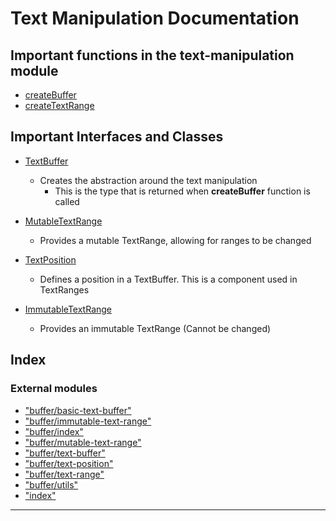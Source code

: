
Text Manipulation Documentation
===============================

Important functions in the text-manipulation module
---------------------------------------------------

*   [createBuffer](modules/_buffer_index_.md)
*   [createTextRange](modules/_buffer_index_.md)

Important Interfaces and Classes
--------------------------------

*   [TextBuffer](./interfaces/_buffer_text_buffer_.textbuffer.md)
    
    *   Creates the abstraction around the text manipulation
        *   This is the type that is returned when **createBuffer** function is called
*   [MutableTextRange](./classes/_buffer_mutable_text_range_.mutabletextrange.md)
    
    *   Provides a mutable TextRange, allowing for ranges to be changed
*   [TextPosition](./classes/_buffer_text_position_.textposition.md)
    
    *   Defines a position in a TextBuffer. This is a component used in TextRanges
*   [ImmutableTextRange](./classes/_buffer_immutable_text_range_.immutabletextrange.md)
    
    *   Provides an immutable TextRange (Cannot be changed)

## Index

### External modules

* ["buffer/basic-text-buffer"](modules/_buffer_basic_text_buffer_.md)
* ["buffer/immutable-text-range"](modules/_buffer_immutable_text_range_.md)
* ["buffer/index"](modules/_buffer_index_.md)
* ["buffer/mutable-text-range"](modules/_buffer_mutable_text_range_.md)
* ["buffer/text-buffer"](modules/_buffer_text_buffer_.md)
* ["buffer/text-position"](modules/_buffer_text_position_.md)
* ["buffer/text-range"](modules/_buffer_text_range_.md)
* ["buffer/utils"](modules/_buffer_utils_.md)
* ["index"](modules/_index_.md)

---


